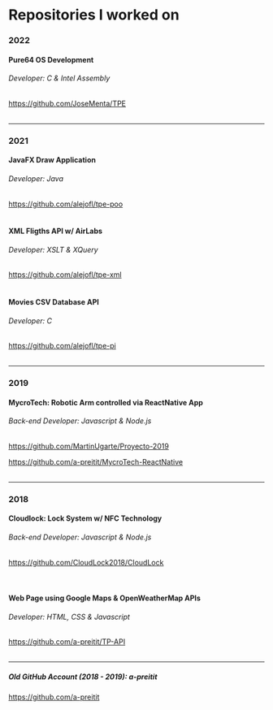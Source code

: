 # Repositories I worked on

### 2022

#### Pure64 OS Development
###### Developer: C & Intel Assembly
https://github.com/JoseMenta/TPE
<br></br>

***

### 2021

#### JavaFX Draw Application
###### Developer: Java
https://github.com/alejofl/tpe-poo
<br></br>

#### XML Fligths API w/ AirLabs
###### Developer: XSLT & XQuery
https://github.com/alejofl/tpe-xml
<br></br>

#### Movies CSV Database API
###### Developer: C
https://github.com/alejofl/tpe-pi
<br></br>

***

### 2019

#### MycroTech: Robotic Arm controlled via ReactNative App
###### Back-end Developer: Javascript & Node.js
https://github.com/MartinUgarte/Proyecto-2019

https://github.com/a-preitit/MycroTech-ReactNative
<br></br>

***

### 2018

#### Cloudlock: Lock System w/ NFC Technology
###### Back-end Developer: Javascript & Node.js
https://github.com/CloudLock2018/CloudLock   
<br></br>

#### Web Page using Google Maps & OpenWeatherMap APIs
###### Developer: HTML, CSS & Javascript
https://github.com/a-preitit/TP-API
<br></br>

***

##### Old GitHub Account (2018 - 2019): a-preitit
https://github.com/a-preitit




<!--
**AxelPreitiT/AxelPreitiT** is a ✨ _special_ ✨ repository because its `README.md` (this file) appears on your GitHub profile.

Here are some ideas to get you started:

- 🔭 I’m currently working on ...
- 🌱 I’m currently learning ...
- 👯 I’m looking to collaborate on ...
- 🤔 I’m looking for help with ...
- 💬 Ask me about ...
- 📫 How to reach me: ...
- 😄 Pronouns: ...
- ⚡ Fun fact: ...
-->
